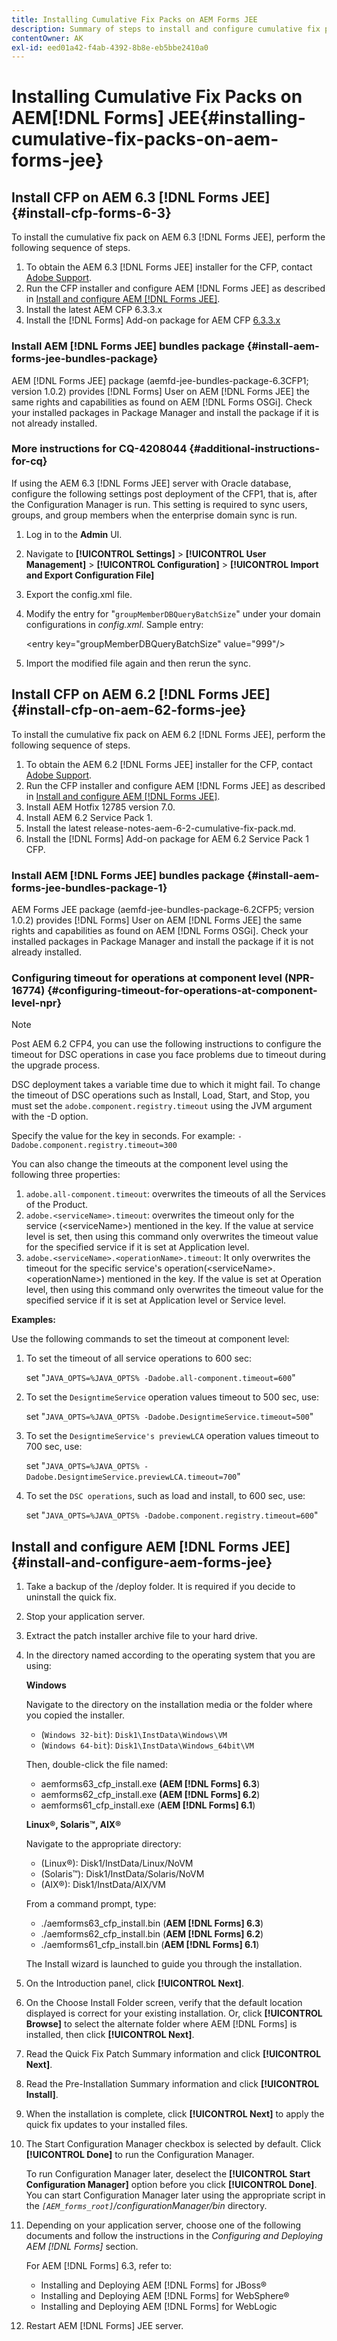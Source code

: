 ```yaml
---
title: Installing Cumulative Fix Packs on AEM Forms JEE
description: Summary of steps to install and configure cumulative fix pack (CFP) on AEM Forms JEE.
contentOwner: AK
exl-id: eed01a42-f4ab-4392-8b8e-eb5bbe2410a0
---
```

# Installing Cumulative Fix Packs on AEM[!DNL  Forms] JEE{#installing-cumulative-fix-packs-on-aem-forms-jee}

## Install CFP on AEM 6.3 [!DNL Forms JEE] {#install-cfp-forms-6-3}

To install the cumulative fix pack on AEM 6.3 [!DNL Forms JEE], perform the following sequence of steps.

1. To obtain the AEM 6.3 [!DNL Forms JEE] installer for the CFP, contact [Adobe Support](https://experienceleague.adobe.com/?support-solution=General&support-tab=home#support).
1. Run the CFP installer and configure AEM [!DNL Forms JEE] as described in [Install and configure AEM [!DNL Forms JEE]](#install-and-configure-aem-forms-jee).
1. Install the latest AEM CFP 6.3.3.x
1. Install the [!DNL Forms] Add-on package for AEM CFP [6.3.3.x](aem-forms-releases.md)

### Install AEM [!DNL Forms JEE] bundles package {#install-aem-forms-jee-bundles-package}

AEM [!DNL  Forms JEE] package (aemfd-jee-bundles-package-6.3CFP1; version 1.0.2) provides [!DNL Forms] User on AEM [!DNL Forms JEE] the same rights and capabilities as found on AEM [!DNL Forms OSGi]. Check your installed packages in Package Manager and install the package if it is not already installed.  

### More instructions for CQ-4208044 {#additional-instructions-for-cq}

If using the AEM 6.3 [!DNL Forms JEE] server with Oracle database, configure the following settings post deployment of the CFP1, that is, after the Configuration Manager is run. This setting is required to sync users, groups, and group members when the enterprise domain sync is run. 

1. Log in to the **Admin** UI.
1. Navigate to **[!UICONTROL Settings]** > **[!UICONTROL User Management]** > **[!UICONTROL Configuration]** > **[!UICONTROL Import and Export Configuration File]**
1. Export the config.xml file.
1. Modify the entry for "`groupMemberDBQueryBatchSize`" under your domain configurations in *config.xml*. Sample entry:

   &lt;entry key="groupMemberDBQueryBatchSize" value="999"/&gt;

1. Import the modified file again and then rerun the sync.

## Install CFP on AEM 6.2 [!DNL  Forms JEE] {#install-cfp-on-aem-62-forms-jee}

To install the cumulative fix pack on AEM 6.2 [!DNL Forms JEE], perform the following sequence of steps.

1. To obtain the AEM 6.2 [!DNL Forms JEE] installer for the CFP, contact [Adobe Support](https://experienceleague.adobe.com/?support-solution=General&support-tab=home#support).
1. Run the CFP installer and configure AEM [!DNL Forms JEE] as described in [Install and configure AEM [!DNL Forms JEE]](install-cfp-aem-forms-jee.md#install-and-configure-aem-forms-jee).
1. Install AEM Hotfix 12785 version 7.0.
1. Install AEM 6.2 Service Pack 1.
1. Install the latest release-notes-aem-6-2-cumulative-fix-pack.md.
1. Install the [!DNL Forms] Add-on package for AEM 6.2 Service Pack 1 CFP.

### Install AEM [!DNL Forms JEE] bundles package {#install-aem-forms-jee-bundles-package-1}

AEM Forms JEE package (aemfd-jee-bundles-package-6.2CFP5; version 1.0.2) provides [!DNL Forms] User on AEM [!DNL Forms JEE] the same rights and capabilities as found on AEM [!DNL Forms OSGi]. Check your installed packages in Package Manager and install the package if it is not already installed.

### Configuring timeout for operations at component level (NPR-16774) {#configuring-timeout-for-operations-at-component-level-npr}

>[!NOTE]
>
>Post AEM 6.2 CFP4, you can use the following instructions to configure the timeout for DSC operations in case you face problems due to timeout during the upgrade process.

DSC deployment takes a variable time due to which it might fail. To change the timeout of DSC operations such as Install, Load, Start, and Stop, you must set the `adobe.component.registry.timeout` using the JVM argument with the -D option.

Specify the value for the key in seconds. For example: `-Dadobe.component.registry.timeout=300`

You can also change the timeouts at the component level using the following three properties:

1. `adobe.all-component.timeout`: overwrites the timeouts of all the Services of the Product.
1. `adobe.<serviceName>.timeout`: overwrites the timeout only for the service (&lt;serviceName&gt;) mentioned in the key. If the value at service level is set, then using this command only overwrites the timeout value for the specified service if it is set at Application level.
1. `adobe.<serviceName>.<operationName>.timeout`: It only overwrites the timeout for the specific service's operation(&lt;serviceName&gt;.&lt;operationName&gt;) mentioned in the key. If the value is set at Operation level, then using this command only overwrites the timeout value for the specified service if it is set at Application level or Service level.

**Examples:**

Use the following commands to set the timeout at component level:

1. To set the timeout of all service operations to 600 sec:

   set "`JAVA_OPTS=%JAVA_OPTS% -Dadobe.all-component.timeout=600`"

1. To set the `DesigntimeService` operation values timeout to 500 sec, use:

   set "`JAVA_OPTS=%JAVA_OPTS% -Dadobe.DesigntimeService.timeout=500`"

1. To set the `DesigntimeService's previewLCA` operation values timeout to 700 sec, use:

   set "`JAVA_OPTS=%JAVA_OPTS% -Dadobe.DesigntimeService.previewLCA.timeout=700`"

1. To set the `DSC operations`, such as load and install, to 600 sec, use:

   set "`JAVA_OPTS=%JAVA_OPTS% -Dadobe.component.registry.timeout=600`"

## Install and configure AEM [!DNL Forms JEE] {#install-and-configure-aem-forms-jee}

1. Take a backup of the /deploy folder. It is required if you decide to uninstall the quick fix.
1. Stop your application server.
1. Extract the patch installer archive file to your hard drive.
1. In the directory named according to the operating system that you are using:

   **Windows**

   Navigate to the directory on the installation media or the folder where you copied the installer.

    * (`Windows 32-bit`): `Disk1\InstData\Windows\VM`
    * (`Windows 64-bit`): `Disk1\InstData\Windows_64bit\VM`

   Then, double-click the file named:

    * aemforms63_cfp_install.exe **(AEM [!DNL Forms] 6.3**) 
    * aemforms62_cfp_install.exe **(AEM [!DNL Forms] 6.2**)
    * aemforms61_cfp_install.exe (**AEM [!DNL Forms] 6.1**)

   **Linux&reg;, Solaris&trade;, AIX&reg;**

   Navigate to the appropriate directory:

    * (Linux&reg;): Disk1/InstData/Linux/NoVM 
    * (Solaris&trade;): Disk1/InstData/Solaris/NoVM 
    * (AIX&reg;): Disk1/InstData/AIX/VM

   From a command prompt, type:

    * ./aemforms63_cfp_install.bin (**AEM [!DNL Forms] 6.3**)
    * ./aemforms62_cfp_install.bin (**AEM [!DNL Forms] 6.2**)
    * ./aemforms61_cfp_install.bin (**AEM [!DNL Forms] 6.1**)

   The Install wizard is launched to guide you through the installation.

1. On the Introduction panel, click **[!UICONTROL Next]**.
1. On the Choose Install Folder screen, verify that the default location displayed is correct for your existing installation. Or, click **[!UICONTROL Browse]** to select the alternate folder where AEM [!DNL Forms] is installed, then click **[!UICONTROL Next]**.
1. Read the Quick Fix Patch Summary information and click **[!UICONTROL Next]**.
1. Read the Pre-Installation Summary information and click **[!UICONTROL Install]**.
1. When the installation is complete, click **[!UICONTROL Next]** to apply the quick fix updates to your installed files.
1. The Start Configuration Manager checkbox is selected by default. Click **[!UICONTROL Done]** to run the Configuration Manager.

   To run Configuration Manager later, deselect the **[!UICONTROL Start Configuration Manager]** option before you click **[!UICONTROL Done]**. You can start Configuration Manager later using the appropriate script in the *`[AEM_forms_root]`/configurationManager/bin* directory.

1. Depending on your application server, choose one of the following documents and follow the instructions in the *Configuring and Deploying AEM [!DNL Forms]* section.

   For AEM [!DNL Forms] 6.3, refer to:

    * Installing and Deploying AEM [!DNL Forms] for JBoss&reg;
    * Installing and Deploying AEM [!DNL Forms] for WebSphere&reg;
    * Installing and Deploying AEM [!DNL Forms] for WebLogic

1. Restart AEM [!DNL Forms] JEE server.
